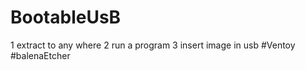 # BootableUsB

1 extract to any where 
2 run a program 
3 insert image in usb
#Ventoy #balenaEtcher
